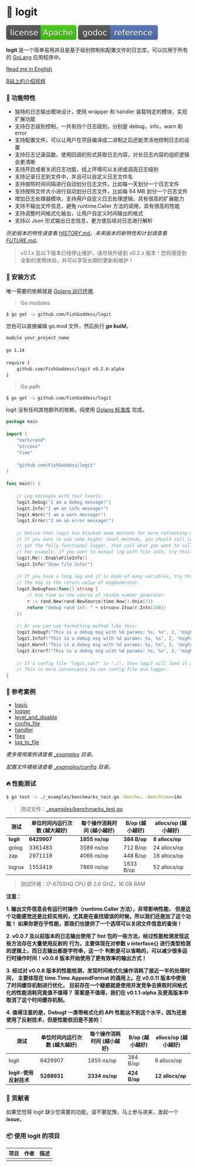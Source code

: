 # 📝 logit

[![License](_icon/license.svg)](https://www.apache.org/licenses/LICENSE-2.0.html)
[![Go Doc](_icon/godoc.svg)](https://pkg.go.dev/github.com/FishGoddess/logit?tab=doc)


**logit** 是一个简单易用并且是基于级别控制和配置文件的日志库，可以应用于所有的 [GoLang](https://golang.org) 应用程序中。

[Read me in English](./README.en.md)

[B站上的介绍视频](https://www.bilibili.com/video/BV14t4y1y7rF)

### 🥇 功能特性

* 独特的日志输出模块设计，使用 wrapper 和 handler 装载特定的模块，实现扩展功能
* 支持日志级别控制，一共有四个日志级别，分别是 debug，info，warn 和 error
* 支持配置文件，可以让用户在项目编译成二进制之后还能灵活地控制日志的设置
* 支持日志记录函数，使用回调的形式获取日志内容，对长日志内容的组织逻辑会更清晰
* 支持开启或者关闭日志功能，线上环境可以关闭或调高日志级别
* 支持记录日志到文件中，并且可以自定义日志文件名
* 支持按照时间间隔进行自动划分日志文件，比如每一天划分一个日志文件
* 支持按照文件大小进行自动划分日志文件，比如每 64 MB 划分一个日志文件
* 增加日志处理器模块，支持用户自定义日志处理逻辑，具有很高的扩展能力
* 支持不输出文件信息，避免 runtime.Caller 方法的调用，具有很高的性能
* 支持调整时间格式化输出，让用户自定义时间输出的格式
* 支持以 Json 形式输出日志信息，更方便后续对日志进行解析

_历史版本的特性请查看 [HISTORY.md](./HISTORY.md)。未来版本的新特性和计划请查看 [FUTURE.md](./FUTURE.md)。_

> v0.1.x 及以下版本已经停止维护，请尽快升级到 v0.2.x 版本！您将感受到全新的使用体验，并可以享受长期的更新和维护！

### 🚀 安装方式

唯一需要的依赖就是 [Golang 运行环境](https://golang.org).

> Go modules

```bash
$ go get -u github.com/FishGoddess/logit
```

您也可以直接编辑 go.mod 文件，然后执行 _**go build**_。

```bash
module your_project_name

go 1.14

require (
    github.com/FishGoddess/logit v0.2.6-alpha
)
```

> Go path

```bash
$ go get -u github.com/FishGoddess/logit
```

logit 没有任何其他额外的依赖，纯使用 [Golang 标准库](https://golang.org) 完成。

```go
package main

import (
	"math/rand"
	"strconv"
	"time"

	"github.com/FishGoddess/logit"
)

func main() {

	// Log messages with four levels.
	logit.Debug("I am a debug message!")
	logit.Info("I am an info message!")
	logit.Warn("I am a warn message!")
	logit.Error("I am an error message!")

	// Notice that logit has blocked some methods for more refreshing method list.
	// If you want to use some higher level methods, you should call logit.Me() to
	// get the fully functional logger, then call what you want to call.
	// For example, if you want to output log with file info, try this:
	logit.Me().EnableFileInfo()
	logit.Info("Show file info!")

	// If you have a long log and it is made of many variables, try this:
	// The msg is the return value of msgGenerator.
	logit.DebugFunc(func() string {
		// Use time as the source of random number generator.
		r := rand.New(rand.NewSource(time.Now().Unix()))
		return "debug rand int: " + strconv.Itoa(r.Intn(100))
	})

	// Or you can use formatting method like this:
	logit.Debugf("This is a debug msg with %d params: %s, %s", 2, "msgFormat", "msgParams")
	logit.Infof("This is a debug msg with %d params: %s, %s", 2, "msgFormat", "msgParams")
	logit.Warnf("This is a debug msg with %d params: %s, %s", 2, "msgFormat", "msgParams")
	logit.Errorf("This is a debug msg with %d params: %s, %s", 2, "msgFormat", "msgParams")

	// If a config file "logit.conf" in "./", then logit will load it automatically.
	// This is more convenience to use config file and logger.
}
```

### 📖 参考案例

* [basic](./_examples/basic.go)
* [logger](./_examples/logger.go)
* [level_and_disable](./_examples/level_and_disable.go)
* [config_file](./_examples/config_file.go)
* [handler](./_examples/handler.go)
* [files](./_examples/files.go)
* [log_to_file](./_examples/log_to_file.go)

_更多使用案例请查看 [_examples](./_examples) 目录。_

_配置文件模板请查看 [_examples/config](./_examples/config) 目录。_

### 🔥 性能测试

```bash
$ go test -v ./_examples/benchmarks_test.go -bench=. -benchtime=10s
```

> 测试文件：[_examples/benchmarks_test.go](./_examples/benchmarks_test.go)

| 测试 | 单位时间内运行次数 (越大越好) |  每个操作消耗时间 (越小越好) | B/op (越小越好) | allocs/op (越小越好) |
| -----------|--------|-------------|-------------|-------------|
| **logit** | **6429907** | **1855 ns/op** | **384 B/op** | **8 allocs/op** |
| golog | 3361483 | 3589 ns/op | 712 B/op | 24 allocs/op |
| zap | 2971119 | 4066 ns/op | 448 B/op | 16 allocs/op |
| logrus | 1553419 | 7869 ns/op | 1633 B/op | 52 allocs/op |

> 测试环境：I7-6700HQ CPU @ 2.6 GHZ，16 GB RAM

**注意：**

**1. 输出文件信息会有运行时操作（runtime.Caller 方法），非常影响性能，**
**但是这个功能感觉还是比较实用的，尤其是在查找错误的时候，所以我们还是加了这个功能！**
**如果你更在乎性能，那我们也提供了一个选项可以关闭文件信息的查询！**

**2. v0.0.7 及以前版本的日志输出使用了 fmt 包的一些方法，经过性能检测发现这些方法存在大量使用反射的**
**行为，主要体现在对参数 v interface{} 进行类型检测的逻辑上，而日志输出都是字符串，这一个**
**判断是可以省略的，可以减少很多运行时操作时间！v0.0.8 版本开始使用了更有效率的输出方式！**

**3. 经过对 v0.0.8 版本的性能检测，发现时间格式化操作消耗了接近一半的处理时间，**
**主要体现在 time.Time.AppendFormat 的调用上。在 v0.0.11 版本中使用了时间缓存机制进行优化，**
**目前存在一个疑惑就是使用并发竞争去换取时间格式化的性能消耗究竟值不值得？**
**答案是不值得，我们在 v0.1.1-alpha 及更高版本中取消了这个时间缓存机制。**

**4. 值得注意的是，Debugf 一类带格式化的 API 性能达不到这个水平，因为还是使用了反射技术，但是性能依旧是不差的：**

| 测试 | 单位时间内运行次数 (越大越好) |  每个操作消耗时间 (越小越好) | B/op (越小越好) | allocs/op (越小越好) |
| -----------|--------|-------------|-------------|-------------|
| logit | 6429907 | 1855 ns/op | 384 B/op | 8 allocs/op |
| **logit-使用反射技术** | **5288931** | **2334 ns/op** | **424 B/op** | **12 allocs/op** |

### 👥 贡献者

如果您觉得 logit 缺少您需要的功能，请不要犹豫，马上参与进来，发起一个 _**issue**_。

### 📦 使用 logit 的项目

| 项目 | 作者 | 描述 |
| -----------|--------|-------------|
|  |  |  |

